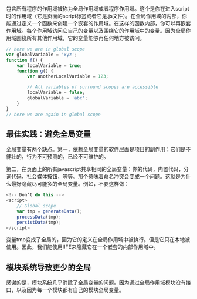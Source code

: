 包含所有程序的作用域被称为全局作用域或者程序作用域。这个是你在进入script时的作用域（它是页面的script标签或者它是.js文件）。在全局作用域的内部，你能通过定义一个函数来创建一个嵌套的作用域。在这样的函数内部，你可以再嵌套作用域。每个作用域访问它自己的变量以及围绕它的作用域中的变量。因为全局作用域围绕所有其他作用域，它的变量能够再任何地方被访问。

```javascript
// here we are in global scope
var globalVariable = 'xyz';
function f() {
    var localVariable = true;
    function g() {
        var anotherLocalVariable = 123;

        // All variables of surround scopes are accessible
        localVariable = false;
        globalVariable = 'abc';
    }
}
// here we are again in global scope
```

## 最佳实践：避免全局变量

全局变量有两个缺点。第一，依赖全局变量的软件层面是项目的副作用；它们是不健壮的，行为不可预测的，已经不可维护的。

第二，在页面上的所有javascript共享相同的全局变量：你的代码，内置代码，分词代码，社会媒体按钮，等等。那个意味着命名冲突会变成一个问题。这就是为什么最好隐藏尽可能多的全局变量。例如，不要这样做：

```javascript
<!-- Don’t do this -->
<script>
    // Global scope
    var tmp = generateData();
    processData(tmp);
    persistData(tmp);
</script>
```

变量tmp变成了全局的，因为它的定义在全局作用域中被执行。但是它只在本地被使用。因此，我们能使用IIFE来隐藏它在一个嵌套的内部作用域中。

## 模块系统导致更少的全局

感谢的是，模块系统几乎消除了全局变量的问题。因为通过全局作用域模块没有接口，以及因为每一个模块都有自己的模块全局变量。